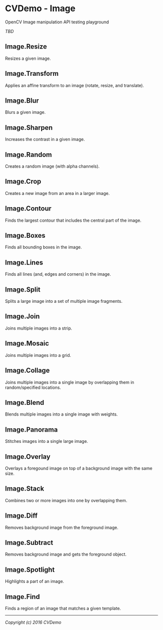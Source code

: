 # CVDemo - Image
OpenCV Image manipulation API testing playground

_TBD_


## Image.Resize

Resizes a given image.


## Image.Transform

Applies an affine transform to an image (rotate, resize, and translate).


## Image.Blur

Blurs a given image.


## Image.Sharpen

Increases the contrast in a given image.


## Image.Random

Creates a random image (with alpha channels).


## Image.Crop

Creates a new image from an area in a larger image.


## Image.Contour

Finds the largest contour that includes the central part of the image.


## Image.Boxes

Finds all bounding boxes in the image.


## Image.Lines

Finds all lines (and, edges and corners) in the image.


## Image.Split

Splits a large image into a set of multiple image fragments.


## Image.Join

Joins multiple images into a strip.


## Image.Mosaic

Joins multiple images into a grid.


## Image.Collage

Joins multiple images into a single image by overlapping them in random/specified locations.


## Image.Blend

Blends multiple images into a single image with weights.


## Image.Panorama

Stitches images into a single large image.


## Image.Overlay

Overlays a foregound image on top of a background image with the same size.


## Image.Stack

Combines two or more images into one by overlapping them.


## Image.Diff

Removes background image from the foreground image.


## Image.Subtract

Removes background image and gets the foreground object.


## Image.Spotlight

Highlights a part of an image.


## Image.Find

Finds a region of an image that matches a given template.






---

_Copyright (c) 2016 CVDemo_


